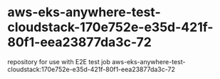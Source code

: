 # aws-eks-anywhere-test-cloudstack-170e752e-e35d-421f-80f1-eea23877da3c-72
repository for use with E2E test job aws-eks-anywhere-test-cloudstack:170e752e-e35d-421f-80f1-eea23877da3c-72
